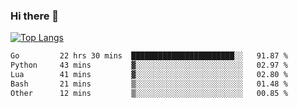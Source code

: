 ### Hi there 👋

<!--
**3Xpl0it3r/3Xpl0it3r** is a ✨ _special_ ✨ repository because its `README.md` (this file) appears on your GitHub profile.

Here are some ideas to get you started:

- 🔭 I’m currently working on ...
- 🌱 I’m currently learning ...
- 👯 I’m looking to collaborate on ...
- 🤔 I’m looking for help with ...
- 💬 Ask me about ...
- 📫 How to reach me: ...
- 😄 Pronouns: ...
- ⚡ Fun fact: ...
-->


[![Top Langs](https://github-readme-stats.vercel.app/api/top-langs/?username=3Xpl0it3r&layout=compact)](https://github.com/3Xpl0it3r/3Xpl0it3r)

<!--START_SECTION:waka-->

```txt
Go         22 hrs 30 mins  ███████████████████████░░   91.87 %
Python     43 mins         ▓░░░░░░░░░░░░░░░░░░░░░░░░   02.97 %
Lua        41 mins         ▓░░░░░░░░░░░░░░░░░░░░░░░░   02.80 %
Bash       21 mins         ▒░░░░░░░░░░░░░░░░░░░░░░░░   01.48 %
Other      12 mins         ▒░░░░░░░░░░░░░░░░░░░░░░░░   00.85 %
```

<!--END_SECTION:waka-->
